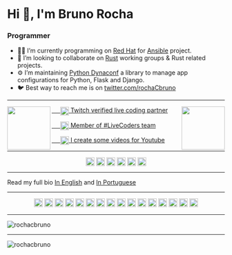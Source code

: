 # Hi 👋, I'm Bruno Rocha
### Programmer

- 👨‍💻 I’m currently programming on [Red Hat](https://redhat.com) for [Ansible](https://github.com/ansible) project. 
- 🦀 I’m looking to collaborate on [Rust](https://github.com/rust-lang) working groups & Rust related projects. 
- ⚙️ I’m maintaining [Python Dynaconf](https://dynaconf.com) a library to manage app configurations for Python, Flask and Django. 
- 🐦 Best way to reach me is on [twitter.com/rochaCbruno](https://twitter.com/rochaCbruno)

---
<p>

<a href="https://twitch.tv/codeshow"><img src="https://github.com/rochacbruno/rochacbruno/raw/master/img/CODE.png" align="left" width="100px"></a>
<a href="https://twitch.tv/codeshow"><img src="https://github.com/rochacbruno/rochacbruno/raw/master/img/SHOW.png" align="right" width="100px"></a>

<a href="https://twitch.tv/codeshow" target="blank">&nbsp;&nbsp;&nbsp;&nbsp;&nbsp;<img align="center" src="https://cdn.jsdelivr.net/npm/simple-icons@3.0.1/icons/twitch.svg" alt="rochacbruno" height="20" width="20" /> Twitch verified live coding partner</a>

<a href="https://twitch.tv/team/livecoders" target="blank">&nbsp;&nbsp;&nbsp;&nbsp;&nbsp;<img align="center" src="https://cdn.jsdelivr.net/npm/simple-icons@3.0.1/icons/codewars.svg" alt="rochacbruno" height="20" width="20" /> Member of #LiveCoders team</a>

<a href="https://youtube.com/CodeShowBR" target="blank">&nbsp;&nbsp;&nbsp;&nbsp;&nbsp;<img align="center" src="https://cdn.jsdelivr.net/npm/simple-icons@3.0.1/icons/youtube.svg" alt="rochacbruno" height="20" width="20" /> I create some videos for Youtube</a>

</p>

---

<p align="center">
<a href="https://twitter.com/rochacbruno" target="blank"><img align="center" src="https://cdn.jsdelivr.net/npm/simple-icons@3.0.1/icons/twitter.svg" alt="rochacbruno" height="20" width="20" /></a>
<a href="https://linkedin.com/in/rochacbruno" target="blank"><img align="center" src="https://cdn.jsdelivr.net/npm/simple-icons@3.0.1/icons/linkedin.svg" alt="rochacbruno" height="20" width="20" /></a>
<a href="https://instagram.com/codeshowbr" target="blank"><img align="center" src="https://cdn.jsdelivr.net/npm/simple-icons@3.0.1/icons/instagram.svg" alt="codeshowbr" height="20" width="20" /></a>
<a href="https://dev.to/rochacbruno" target="blank"><img align="center" src="https://cdn.jsdelivr.net/npm/simple-icons@3.0.1/icons/dev-dot-to.svg" alt="rochacbruno" height="20" width="20" /></a>
<a href="https://stackoverflow.com/rochacbruno" target="blank"><img align="center" src="https://cdn.jsdelivr.net/npm/simple-icons@3.0.1/icons/stackoverflow.svg" alt="rochacbruno" height="20" width="20" /></a>
<a href="https://fb.com/codeshowbr" target="blank"><img align="center" src="https://cdn.jsdelivr.net/npm/simple-icons@3.0.1/icons/facebook.svg" alt="codeshowbr" height="20" width="20" /></a>
</p>

---

Read my full bio [In English](https://github.com/rochacbruno/rochacbruno/blob/master/HISTORY.md) and [In Portuguese](https://github.com/rochacbruno/rochacbruno/blob/master/HISTORY_ptbr.md)

---
<p align="center"><img src="https://devicons.github.io/devicon/devicon.git/icons/vuejs/vuejs-original-wordmark.svg" alt="vuejs" width="20" height="20"/> <img src="https://devicons.github.io/devicon/devicon.git/icons/cplusplus/cplusplus-original.svg" alt="cplusplus" width="20" height="20"/> <img src="https://devicons.github.io/devicon/devicon.git/icons/css3/css3-original-wordmark.svg" alt="css3" width="20" height="20"/> <img src="https://devicons.github.io/devicon/devicon.git/icons/csharp/csharp-original.svg" alt="csharp" width="20" height="20"/> <img src="https://devicons.github.io/devicon/devicon.git/icons/django/django-original.svg" alt="django" width="20" height="20"/> <img src="https://devicons.github.io/devicon/devicon.git/icons/docker/docker-original-wordmark.svg" alt="docker" width="20" height="20"/> <img src="https://devicons.github.io/devicon/devicon.git/icons/dot-net/dot-net-original-wordmark.svg" alt="dotnet" width="20" height="20"/> <img src="https://devicons.github.io/devicon/devicon.git/icons/html5/html5-original-wordmark.svg" alt="html5" width="20" height="20"/> <img src="https://devicons.github.io/devicon/devicon.git/icons/javascript/javascript-original.svg" alt="javascript" width="20" height="20"/> <img src="https://devicons.github.io/devicon/devicon.git/icons/mongodb/mongodb-original-wordmark.svg" alt="mongodb" width="20" height="20"/> <img src="https://devicons.github.io/devicon/devicon.git/icons/mysql/mysql-original-wordmark.svg" alt="mysql" width="20" height="20"/> <img src="https://devicons.github.io/devicon/devicon.git/icons/postgresql/postgresql-original-wordmark.svg" alt="postgresql" width="20" height="20"/> <img src="https://devicons.github.io/devicon/devicon.git/icons/redhat/redhat-original-wordmark.svg" alt="redhat" width="20" height="20"/> <img src="https://devicons.github.io/devicon/devicon.git/icons/rust/rust-plain.svg" alt="rust" width="20" height="20"/> <img src="https://devicons.github.io/devicon/devicon.git/icons/python/python-original-wordmark.svg" alt="python" width="20" height="20"/> <img src="https://devicons.github.io/devicon/devicon.git/icons/nginx/nginx-original.svg" alt="nginx" width="20" height="20"/></p><p align="center"> 

---

<img src="https://github-readme-stats.vercel.app/api?username=rochacbruno&show_icons=true" alt="rochacbruno" /> </p>

---

<p align="left"> <img src="https://komarev.com/ghpvc/?username=rochacbruno" alt="rochacbruno" /> </p>
